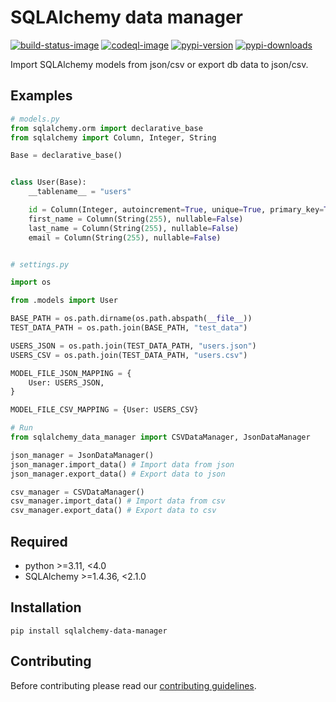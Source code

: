 # SQLAlchemy data manager

[![build-status-image]][build-status]
[![codeql-image]][codeql]
[![pypi-version]][pypi]
[![pypi-downloads]][pypi]

Import SQLAlchemy models from json/csv or export db data to json/csv.

## Examples

```python
# models.py
from sqlalchemy.orm import declarative_base
from sqlalchemy import Column, Integer, String

Base = declarative_base()


class User(Base):
    __tablename__ = "users"

    id = Column(Integer, autoincrement=True, unique=True, primary_key=True, nullable=False)
    first_name = Column(String(255), nullable=False)
    last_name = Column(String(255), nullable=False)
    email = Column(String(255), nullable=False)


# settings.py

import os

from .models import User

BASE_PATH = os.path.dirname(os.path.abspath(__file__))
TEST_DATA_PATH = os.path.join(BASE_PATH, "test_data")

USERS_JSON = os.path.join(TEST_DATA_PATH, "users.json")
USERS_CSV = os.path.join(TEST_DATA_PATH, "users.csv")

MODEL_FILE_JSON_MAPPING = {
    User: USERS_JSON,
}

MODEL_FILE_CSV_MAPPING = {User: USERS_CSV}

# Run
from sqlalchemy_data_manager import CSVDataManager, JsonDataManager

json_manager = JsonDataManager()
json_manager.import_data() # Import data from json
json_manager.export_data() # Export data to json

csv_manager = CSVDataManager()
csv_manager.import_data() # Import data from csv
csv_manager.export_data() # Export data to csv
```

## Required

- python >=3.11, <4.0
- SQLAlchemy >=1.4.36, <2.1.0

## Installation
```pip install sqlalchemy-data-manager```

## Contributing

Before contributing please read our [contributing guidelines](CONTRIBUTING.md).

[build-status-image]: https://github.com/SergeiVElfimov/sqlalchemy-data-manager/actions/workflows/python-package.yml/badge.svg
[build-status]: https://github.com/SergeiVElfimov/sqlalchemy-data-manager/actions/workflows/python-package.yml
[pypi-version]: https://img.shields.io/pypi/v/sqlalchemy-data-manager.svg
[pypi-downloads]: https://img.shields.io/pypi/dm/sqlalchemy-data-manager?color=%232E73B2&logo=python&logoColor=%23F9D25F
[pypi]: https://pypi.org/project/sqlalchemy-data-manager/
[codeql-image]: https://github.com/SergeiVElfimov/sqlalchemy-data-manager/actions/workflows/codeql.yml/badge.svg
[codeql]: https://github.com/SergeiVElfimov/sqlalchemy-data-manager/actions/workflows/codeql.yml
